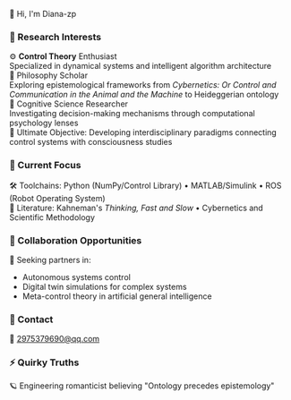 👋 Hi, I'm Diana-zp 

### 🎯 Research Interests
⚙️ **Control Theory** Enthusiast  
Specialized in dynamical systems and intelligent algorithm architecture  
🌌 Philosophy Scholar  
Exploring epistemological frameworks from _Cybernetics: Or Control and Communication in the Animal and the Machine_ to Heideggerian ontology  
🧠 Cognitive Science Researcher  
Investigating decision-making mechanisms through computational psychology lenses  
🔭 Ultimate Objective: Developing interdisciplinary paradigms connecting control systems with consciousness studies

### 🌱 Current Focus
🛠️ Toolchains: Python (NumPy/Control Library) • MATLAB/Simulink • ROS (Robot Operating System)  
📖 Literature: Kahneman's _Thinking, Fast and Slow_ • Cybernetics and Scientific Methodology

### 💼 Collaboration Opportunities
🤝 Seeking partners in:  
- Autonomous systems control
- Digital twin simulations for complex systems  
- Meta-control theory in artificial general intelligence  

### 📮 Contact
📧  2975379690@qq.com

### ⚡ Quirky Truths
🪐 Engineering romanticist believing "Ontology precedes epistemology"    
